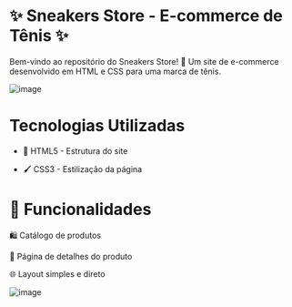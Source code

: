 
# ✨ Sneakers Store - E-commerce de Tênis ✨

Bem-vindo ao repositório do Sneakers Store! 🌟 Um site de e-commerce desenvolvido em HTML e CSS para uma marca de tênis.

![image](https://github.com/user-attachments/assets/d05ae7d2-a8cd-46c6-8e26-64128757d006)


#  Tecnologias Utilizadas

- 🔖 HTML5 - Estrutura do site

- 🖌️ CSS3 - Estilização da página

# 🚀 Funcionalidades

🛍️ Catálogo de produtos

🔎 Página de detalhes do produto

🌐 Layout simples e direto

![image](https://github.com/user-attachments/assets/7c5c7711-2af7-4514-a8cb-4c6bd581b7f3)


